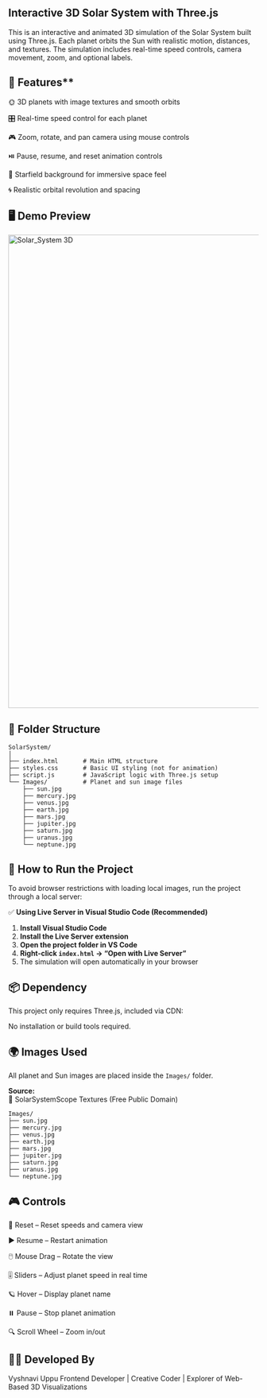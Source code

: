 ## Interactive 3D Solar System with Three.js

This is an interactive and animated 3D simulation of the Solar System built using Three.js. Each planet orbits the Sun with realistic motion, distances, and textures. The simulation includes real-time speed controls, camera movement, zoom, and optional labels.

## 🌟 Features**
🌞 3D planets with image textures and smooth orbits

🎛️ Real-time speed control for each planet

🎮 Zoom, rotate, and pan camera using mouse controls

⏯️ Pause, resume, and reset animation controls

🌌 Starfield background for immersive space feel

🌀 Realistic orbital revolution and spacing

## 🖥️ Demo Preview

<img width="953" alt="Solar_System 3D" src="https://github.com/user-attachments/assets/d83c4f24-d22b-443b-9245-10c086149489" />

## 📁 Folder Structure

```text
SolarSystem/
│
├── index.html       # Main HTML structure
├── styles.css       # Basic UI styling (not for animation)
├── script.js        # JavaScript logic with Three.js setup
└── Images/          # Planet and sun image files
    ├── sun.jpg
    ├── mercury.jpg
    ├── venus.jpg
    ├── earth.jpg
    ├── mars.jpg
    ├── jupiter.jpg
    ├── saturn.jpg
    ├── uranus.jpg
    └── neptune.jpg
``` 



## 🚀 How to Run the Project

To avoid browser restrictions with loading local images, run the project through a local server:

✅ **Using Live Server in Visual Studio Code (Recommended)**

1. **Install Visual Studio Code**  
2. **Install the Live Server extension**  
3. **Open the project folder in VS Code**  
4. **Right-click `index.html` → “Open with Live Server”**  
5. The simulation will open automatically in your browser


## 📦 Dependency
This project only requires Three.js, included via CDN:

<script src="https://cdn.jsdelivr.net/npm/three@0.158.0/build/three.min.js"></script>
No installation or build tools required.

## 🌍 Images Used

All planet and Sun images are placed inside the `Images/` folder.

**Source:**  
🔗 SolarSystemScope Textures (Free Public Domain)

```text
Images/
├── sun.jpg
├── mercury.jpg
├── venus.jpg
├── earth.jpg
├── mars.jpg
├── jupiter.jpg
├── saturn.jpg
├── uranus.jpg
└── neptune.jpg
```


## 🎮 Controls
🔄 Reset – Reset speeds and camera view

▶️ Resume – Restart animation

🖱️ Mouse Drag – Rotate the view

🎚️ Sliders – Adjust planet speed in real time

🪐 Hover – Display planet name 

⏸️ Pause – Stop planet animation

🔍 Scroll Wheel – Zoom in/out

## 👩‍💻 Developed By
Vyshnavi Uppu
Frontend Developer | Creative Coder | Explorer of Web-Based 3D Visualizations

